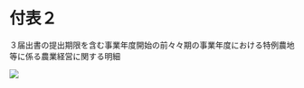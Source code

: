 # 付表２

３届出書の提出期限を含む事業年度開始の前々々期の事業年度における特例農地等に係る農業経営に関する明細

![](https://www.nta.go.jp/tmp/47d97a27-eaa1-4101-a20c-0bf772a942f0/images/6ef1401abb5d20b35ad8fcaa23ba16bef20b53e85eccbc5cfff82c10bb30709d.jpg)
